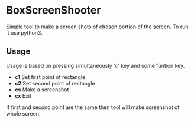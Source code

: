 # BoxScreenShooter
Simple tool to make a screen shots of chosen portion of the screen.
To run it use python3.

## Usage
Usage is based on pressing simultaneously 'c' key and some funtion key.
* **c1** Set first point of rectangle
* **c2** Set second point of rectangle
* **cs** Make a screenshot
* **cx** Exit

If first and second point are the same then tool will make screenshot of whole screen.
